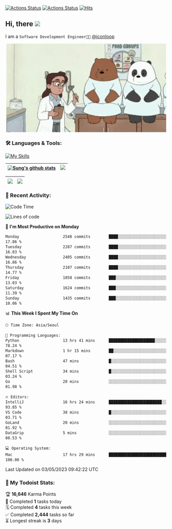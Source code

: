 
[![Actions Status](https://github.com/ddok2/ddok2/workflows/Todoist%20Readme/badge.svg)](https://github.com/ddok2/ddok2/actions)
[![Actions Status](https://github.com/ddok2/ddok2/workflows/wakatime-stats/badge.svg)](https://github.com/ddok2/ddok2/actions)
[![Hits](https://hits.seeyoufarm.com/api/count/incr/badge.svg?url=https%3A%2F%2Fgithub.com%2Fddok2&count_bg=%23FF9595&title_bg=%23555555&icon=github.svg&icon_color=%23FFFFFF&title=hits&edge_flat=false)](https://hits.seeyoufarm.com)

<!-- ![visitors](https://visitor-badge.laobi.icu/badge?page_id=ddok2.ddok2) -->
## Hi, there <img src="https://raw.githubusercontent.com/MartinHeinz/MartinHeinz/master/wave.gif" width="3%">

I am a `Software Development Engineer🧑‍💻` [@iconloop](https://github.com/iconloop)


<p align="center">
    <img align="center" alt="GIF" src="img/debugging.gif" />
</p>


### 🛠 Languages & Tools:

[![My Skills](https://skillicons.dev/icons?i=go,js,ts,py,express,react,svelte,jquery,pug,mongodb,mysql,redis,aws,docker,kubernetes)](https://skillicons.dev)


| <a href="https://github-readme-stats.vercel.app/api?username=ddok2&show_icons=true&include_all_commits=true&count_private=true&theme=buefy&hide_border=true"><img align="center" src="https://github-readme-stats.vercel.app/api?username=ddok2&show_icons=true&include_all_commits=true&count_private=true&theme=buefy&hide_border=true" alt="Sung's github stats" /></a> | <a href="https://github.com/ddok2"><img src="http://github-readme-streak-stats.herokuapp.com?user=ddok2&hide_border=true" /></a> |
| ------------- |------------- |


| <a href="https://github.com/ddok2"><img align="center" src="https://github-readme-stats.vercel.app/api/top-langs/?username=ddok2&theme=buefy&hide=html,css&hide_border=true" /></a> | <a href="https://github.com/ddok2"><img align="center" src="https://activity-graph.herokuapp.com/graph?username=ddok2&theme=github&hide_border=true" height="250" /></a> |
| ------------- |--------------------------------------------------------------------------------------------------------------------------------------------------------------------------|


<!-- <details open>
    <summary>📈 My GitHub Stats</summary>
    <p align="center">
        <a href="https://github.com/ddok2">
            <img align="center" src="https://github-readme-stats.vercel.app/api?username=ddok2&show_icons=true&include_all_commits=true&count_private=true&theme=buefy&hide_border=true" alt="Sung's github stats" />
        </a>
    </p>
</details>
<details>
    <summary>💬 Top Languages</summary>
    <p align="center"> 
        <a href="https://github.com/ddok2">
            <img align="center" src="https://github-readme-stats.vercel.app/api/top-langs/?username=ddok2&layout=compact&theme=buefy&hide=html,css&hide_border=true" />
        </a>
    </p>
</details> -->


### 🌈 Recent Activity:
<!--START_SECTION:waka-->
![Code Time](http://img.shields.io/badge/Code%20Time-2%2C053%20hrs%2052%20mins-blue)

![Lines of code](https://img.shields.io/badge/From%20Hello%20World%20I%27ve%20Written-11.5%20million%20lines%20of%20code-blue)

📅 **I'm Most Productive on Monday** 

```text
Monday                   2548 commits        ████░░░░░░░░░░░░░░░░░░░░░   17.86 % 
Tuesday                  2287 commits        ████░░░░░░░░░░░░░░░░░░░░░   16.03 % 
Wednesday                2405 commits        ████░░░░░░░░░░░░░░░░░░░░░   16.86 % 
Thursday                 2107 commits        ████░░░░░░░░░░░░░░░░░░░░░   14.77 % 
Friday                   1858 commits        ███░░░░░░░░░░░░░░░░░░░░░░   13.03 % 
Saturday                 1624 commits        ███░░░░░░░░░░░░░░░░░░░░░░   11.39 % 
Sunday                   1435 commits        ███░░░░░░░░░░░░░░░░░░░░░░   10.06 % 
```


📊 **This Week I Spent My Time On** 

```text
🕑︎ Time Zone: Asia/Seoul

💬 Programming Languages: 
Python                   13 hrs 41 mins      ████████████████████░░░░░   78.24 % 
Markdown                 1 hr 15 mins        ██░░░░░░░░░░░░░░░░░░░░░░░   07.17 % 
Bash                     47 mins             █░░░░░░░░░░░░░░░░░░░░░░░░   04.51 % 
Shell Script             34 mins             █░░░░░░░░░░░░░░░░░░░░░░░░   03.24 % 
Go                       20 mins             ░░░░░░░░░░░░░░░░░░░░░░░░░   01.98 % 

🔥 Editors: 
IntelliJ                 16 hrs 24 mins      ███████████████████████░░   93.85 % 
VS Code                  38 mins             █░░░░░░░░░░░░░░░░░░░░░░░░   03.71 % 
GoLand                   20 mins             ░░░░░░░░░░░░░░░░░░░░░░░░░   01.92 % 
DataGrip                 5 mins              ░░░░░░░░░░░░░░░░░░░░░░░░░   00.53 % 

💻 Operating System: 
Mac                      17 hrs 29 mins      █████████████████████████   100.00 % 
```


 Last Updated on 03/05/2023 09:42:22 UTC
<!--END_SECTION:waka-->

### 🚧 My Todoist Stats:
<!-- TODO-IST:START -->
🏆  **16,646** Karma Points           
🌸  Completed **1** tasks today           
🗓  Completed **4** tasks this week           
✅  Completed **2,444** tasks so far           
⏳  Longest streak is **3** days
<!-- TODO-IST:END -->

